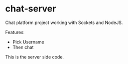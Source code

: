 # chat-server
Chat platform project working with Sockets and NodeJS.

Features:
 - Pick Username
 - Then chat

This is the server side code.
